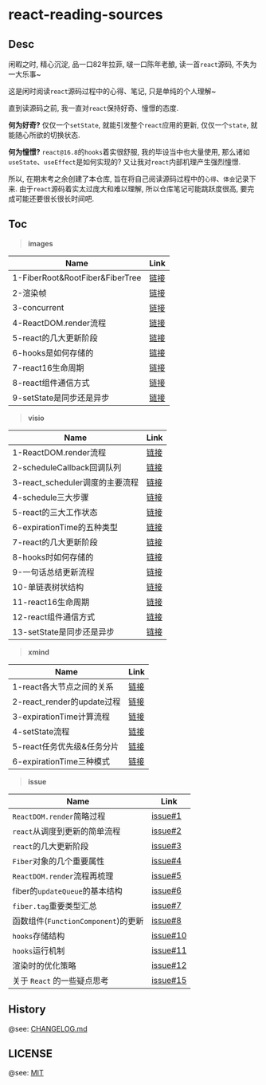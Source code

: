 # react-reading-sources

## Desc

闲暇之时, 精心沉淀, 品一口82年拉菲, 啵一口陈年老酿, 读一首`react`源码, 不失为一大乐事~

这是闲时阅读`react`源码过程中的心得、笔记, 只是单纯的个人理解~

直到读源码之前, 我一直对`react`保持好奇、憧憬的态度.

**何为好奇?** 仅仅一个`setState`, 就能引发整个`react`应用的更新, 仅仅一个`state`, 就能随心所欲的切换状态.

**何为憧憬?** `react@16.8`的`hooks`着实很舒服, 我的毕设当中也大量使用, 那么诸如`useState`、`useEffect`是如何实现的? 又让我对`react`内部机理产生强烈憧憬.

所以, 在期末考之余创建了本仓库, 旨在将自己阅读源码过程中的`心得`、`体会`记录下来. 由于`react`源码着实太过庞大和难以理解, 所以仓库笔记可能跳跃度很高, 要完成可能还要很长很长时间吧.

## Toc

> **images**

| Name                            | Link                                                 |
| ------------------------------- | ---------------------------------------------------- |
| 1-FiberRoot&RootFiber&FiberTree | [链接](./images/1-FiberRoot&RootFiber&FiberTree.png) |
| 2-渲染帧                        | [链接](./images/2-渲染帧.png)                        |
| 3-concurrent                    | [链接](./images/3-concurrent.png)                    |
| 4-ReactDOM.render流程           | [链接](./images/4-ReactDOM.render流程.png)           |
| 5-react的几大更新阶段           | [链接](./images/5-react的几大更新阶段.png)           |
| 6-hooks是如何存储的             | [链接](./images/6-hooks是如何存储的.png)             |
| 7-react16生命周期               | [链接](./images/7-react16生命周期.png)               |
| 8-react组件通信方式             | [链接](./images/8-react组件通信方式.png)             |
| 9-setState是同步还是异步        | [链接](./images/9-setState是同步还是异步.png)        |

> **visio**

| Name                            | Link                                                 |
| ------------------------------- | ---------------------------------------------------- |
| 1-ReactDOM.render流程           | [链接](./visio/1-ReactDOM.render流程.vsdx)           |
| 2-scheduleCallback回调队列      | [链接](./visio/2-scheduleCallback回调队列.vsdx)      |
| 3-react_scheduler调度的主要流程 | [链接](./visio/3-react_scheduler调度的主要流程.vsdx) |
| 4-schedule三大步骤              | [链接](./visio/4-schedule三大步骤.vsdx)              |
| 5-react的三大工作状态           | [链接](./visio/5-react的三大工作状态.vsdx)           |
| 6-expirationTime的五种类型      | [链接](./visio/6-expirationTime的五种类型.vsdx)      |
| 7-react的几大更新阶段           | [链接](./visio/7-react的几大更新阶段.vsdx)           |
| 8-hooks时如何存储的             | [链接](./visio/8-hooks是如何存储的.vsdx)             |
| 9-一句话总结更新流程            | [链接](./visio/9-一句话总结更新流程.vsdx)            |
| 10-单链表树状结构               | [链接](./visio/10-单链表树状结构.vsdx)               |
| 11-react16生命周期              | [链接](./visio/11-react16生命周期.vsdx)              |
| 12-react组件通信方式            | [链接](./visio/12-react组件通信方式.vsdx)            |
| 13-setState是同步还是异步       | [链接](./visio/13-setState是同步还是异步.vsdx)       |

> **xmind**

| Name                       | Link                                             |
| -------------------------- | ------------------------------------------------ |
| 1-react各大节点之间的关系  | [链接](./xmind/1-react各大节点之间的关系.xmind)  |
| 2-react_render的update过程 | [链接](./xmind/2-react_render的update过程.xmind) |
| 3-expirationTime计算流程   | [链接](./xmind/3-expirationTime计算流程.xmind)   |
| 4-setState流程             | [链接](./xmind/4-setState流程.xmind)             |
| 5-react任务优先级&任务分片 | [链接](./xmind/5-react任务优先级&任务分片.xmind) |
| 6-expirationTime三种模式   | [链接](./xmind/6-expirationTime三种模式.xmind)   |

> **issue**

| Name                                | Link                                                                |
| ----------------------------------- | ------------------------------------------------------------------- |
| `ReactDOM.render`简略过程           | [issue#1](https://github.com/ddzy/react-reading-sources/issues/1)   |
| `react`从调度到更新的简单流程       | [issue#2](https://github.com/ddzy/react-reading-sources/issues/2)   |
| `react`的几大更新阶段               | [issue#3](https://github.com/ddzy/react-reading-sources/issues/3)   |
| `Fiber`对象的几个重要属性           | [issue#4](https://github.com/ddzy/react-reading-sources/issues/4)   |
| `ReactDOM.render`流程再梳理         | [issue#5](https://github.com/ddzy/react-reading-sources/issues/5)   |
| fiber的`updateQueue`的基本结构      | [issue#6](https://github.com/ddzy/react-reading-sources/issues/6)   |
| `fiber.tag`重要类型汇总             | [issue#7](https://github.com/ddzy/react-reading-sources/issues/7)   |
| 函数组件(`FunctionComponent`)的更新 | [issue#8](https://github.com/ddzy/react-reading-sources/issues/8)   |
| `hooks`存储结构                     | [issue#10](https://github.com/ddzy/react-reading-sources/issues/10) |
| `hooks`运行机制                     | [issue#11](https://github.com/ddzy/react-reading-sources/issues/10) |
| 渲染时的优化策略                    | [issue#12](https://github.com/ddzy/react-reading-sources/issues/12) |
| 关于 `React` 的一些疑点思考         | [issue#15](https://github.com/ddzy/react-reading-sources/issues/15) |

## History

@see: [CHANGELOG.md](./CHANGELOG.md)

## LICENSE

@see: [MIT](./LICENSE)